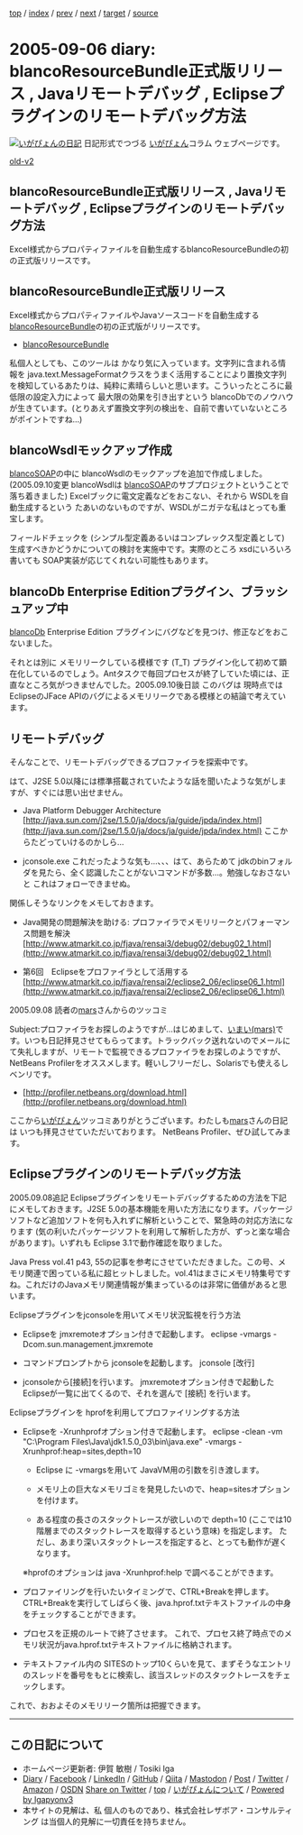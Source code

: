 [top](../index.html) 
 / [index](index.html) 
 / [prev](ig050904.html) 
 / [next](ig050908.html) 
 / [target](https://www.igapyon.jp/igapyon/diary/2005/ig050906.html) 
 / [source](https://github.com/igapyon/diary/blob/master/2005/ig050906.src.md) 

2005-09-06 diary: blancoResourceBundle正式版リリース , Javaリモートデバッグ , Eclipseプラグインのリモートデバッグ方法
=====================================================================================================
[![いがぴょんの日記](https://www.igapyon.jp/igapyon/diary/images/iga202308_64.jpg "いがぴょん")](https://www.igapyon.jp/igapyon/diary/memo/memoigapyon.html) 日記形式でつづる [いがぴょん](https://www.igapyon.jp/igapyon/diary/memo/memoigapyon.html)コラム ウェブページです。

[old-v2](ig050906-orig.html)

## blancoResourceBundle正式版リリース , Javaリモートデバッグ , Eclipseプラグインのリモートデバッグ方法

Excel様式からプロパティファイルを自動生成するblancoResourceBundleの初の正式版リリースです。


## blancoResourceBundle正式版リリース

Excel様式からプロパティファイルやJavaソースコードを自動生成する [blancoResourceBundle](https://www.igapyon.jp/blanco/blancoresourcebundle.html)の初の正式版がリリースです。

* [blancoResourceBundle](https://www.igapyon.jp/blanco/blancoresourcebundle.html)

私個人としても、このツールは かなり気に入っています。文字列に含まれる情報を java.text.MessageFormatクラスをうまく活用することにより置換文字列を検知しているあたりは、純粋に素晴らしいと思います。こういったところに最低限の設定入力によって 最大限の効果を引き出すという blancoDbでのノウハウが生きています。(とりあえず置換文字列の検出を、自前で書いていないところがポイントですね…)

## blancoWsdlモックアップ作成

[blancoSOAP](https://www.igapyon.jp/blanco/blancosoap.html)の中に blancoWsdlのモックアップを追加で作成しました。(2005.09.10変更 blancoWsdlは [blancoSOAP](https://www.igapyon.jp/blanco/blancosoap.html)のサブプロジェクトということで落ち着きました)
Excelブックに電文定義などをおこない、それから WSDLを自動生成するという たあいのないものですが、WSDLがニガテな私はとっても重宝します。

フィールドチェックを (シンプル型定義あるいはコンプレックス型定義として) 生成すべきかどうかについての検討を実施中です。実際のところ xsdにいろいろ書いても
SOAP実装が応じてくれない可能性もあります。

## blancoDb Enterprise Editionプラグイン、ブラッシュアップ中

[blancoDb](https://www.igapyon.jp/blanco/blancodb.html) Enterprise Edition プラグインにバグなどを見つけ、修正などをおこないました。

それとは別に メモリリークしている模様です (T_T) プラグイン化して初めて顕在化しているのでしょう。Antタスクで毎回プロセスが終了していた頃には、正直なところ気がつきませんでした。2005.09.10後日談 このバグは 現時点では EclipseのJFace APIのバグによるメモリリークである模様との結論で考えています。

## リモートデバッグ

そんなことで、リモートデバッグできるプロファイラを探索中です。

はて、J2SE 5.0以降には標準搭載されていたような話を聞いたような気がしますが、すぐには思い出せません。

* Java Platform Debugger Architecture
  [http://java.sun.com/j2se/1.5.0/ja/docs/ja/guide/jpda/index.html](http://java.sun.com/j2se/1.5.0/ja/docs/ja/guide/jpda/index.html)
  ここからたどっていけるのかしら…
  
* jconsole.exe
  これだったような気も…、、、はて、あらためて jdkのbinフォルダを見たら、全く認識したことがないコマンドが多数…。勉強しなおさないと これはフォローできませぬ。

関係しそうなリンクをメモしておきます。

* Java開発の問題解決を助ける: プロファイラでメモリリークとパフォーマンス問題を解決
  [http://www.atmarkit.co.jp/fjava/rensai3/debug02/debug02_1.html](http://www.atmarkit.co.jp/fjava/rensai3/debug02/debug02_1.html)
  
* 第6回　Eclipseをプロファイラとして活用する
  [http://www.atmarkit.co.jp/fjava/rensai2/eclipse2_06/eclipse06_1.html](http://www.atmarkit.co.jp/fjava/rensai2/eclipse2_06/eclipse06_1.html)

2005.09.08 読者の[mars](http://d.hatena.ne.jp/masanobuimai/)さんからのツッコミ

Subject:プロファイラをお探しのようですが...はじめまして、[いまい(mars)](http://d.hatena.ne.jp/masanobuimai/)です。いつも日記拝見させてもらってます。トラックバック送れないのでメールにて失礼しますが、リモートで監視できるプロファイラをお探しのようですが、NetBeans Profilerをオススメします。軽いしフリーだし、Solarisでも使えるしベンリです。

* [http://profiler.netbeans.org/download.html](http://profiler.netbeans.org/download.html)

ここから[いがぴょん](https://www.igapyon.jp/igapyon/diary/memo/memoigapyon.html)ツッコミありがとうございます。わたしも[mars](http://d.hatena.ne.jp/masanobuimai/)さんの日記は いつも拝見させていただいております。
NetBeans Profiler、ぜひ試してみます。

## Eclipseプラグインのリモートデバッグ方法

2005.09.08追記 Eclipseプラグインをリモートデバッグするための方法を下記にメモしておきます。J2SE 5.0の基本機能を用いた方法になります。パッケージソフトなど追加ソフトを何も入れずに解析ということで、緊急時の対応方法になります
(気の利いたパッケージソフトを利用して解析した方が、ずっと楽な場合があります)。いずれも Eclipse 3.1で動作確認を取りました。

Java Press vol.41 p43, 55の記事を参考にさせていただきました。この号、メモリ関連で困っている私に超ヒットしました。vol.41はまさにメモリ特集号ですね。これだけのJavaメモリ関連情報が集まっているのは非常に価値があると思います。

Eclipseプラグインをjconsoleを用いてメモリ状況監視を行う方法

* Eclipseを jmxremoteオプション付きで起動します。
  eclipse -vmargs -Dcom.sun.management.jmxremote
  
* コマンドプロンプトから jconsoleを起動します。
  jconsole [改行]
  
* jconsoleから[接続]を行います。
  jmxremoteオプション付きで起動した Eclipseが一覧に出てくるので、それを選んで [接続] を行います。

Eclipseプラグインを hprofを利用してプロファイリングする方法

* Eclipseを -Xrunhprofオプション付きで起動します。
  eclipse -clean -vm "C:\Program Files\Java\jdk1.5.0_03\bin\java.exe"
  -vmargs -Xrunhprof:heap=sites,depth=10
  
  * Eclipse に -vmargsを用いて JavaVM用の引数を引き渡します。
    
  * メモリ上の巨大なメモリゴミを発見したいので、heap=sitesオプションを付けます。
    
  * ある程度の長さのスタックトレースが欲しいので depth=10 (ここでは10階層までのスタックトレースを取得するという意味) を指定します。
    ただし、あまり深いスタックトレースを指定すると、とっても動作が遅くなります。
  

  ※hprofのオプションは java -Xrunhprof:help で調べることができます。
  
* プロファイリングを行いたいタイミングで、CTRL+Breakを押します。
  CTRL+Breakを実行してしばらく後、java.hprof.txtテキストファイルの中身をチェックすることができます。
  
* プロセスを正規のルートで終了させます。
  これで、プロセス終了時点でのメモリ状況がjava.hprof.txtテキストファイルに格納されます。
  
* テキストファイル内の SITESのトップ10くらいを見て、まずそうなエントリのスレッドを番号をもとに検索し、該当スレッドのスタックトレースをチェックします。

これで、おおよそのメモリリーク箇所は把握できます。


----------------------------------------------------------------------------------------------------

## この日記について

* ホームページ更新者: 伊賀 敏樹 / Tosiki Iga
* [Diary](https://www.igapyon.jp/igapyon/diary/) / [Facebook](https://www.facebook.com/igapyon) / [LinkedIn](https://www.linkedin.com/in/toshikiiga) / [GitHub](https://github.com/igapyon) / [Qiita](https://qiita.com/igapyon) / [Mastodon](https://social.vivaldi.net/@igapyon) / [Post](https://post.news/igapyon) / [Twitter](https://twitter.com/ToshikiIga) / [Amazon](https://www.amazon.co.jp/%E4%BC%8A%E8%B3%80-%E6%95%8F%E6%A8%B9/e/B004LTQWCQ) / [OSDN](https://ja.osdn.net/users/iga/)
[Share on Twitter](https://twitter.com/intent/tweet?hashtags=igapyon%2Cdiary%2C%E3%81%84%E3%81%8C%E3%81%B4%E3%82%87%E3%82%93&text=blancoResourceBundle%E6%AD%A3%E5%BC%8F%E7%89%88%E3%83%AA%E3%83%AA%E3%83%BC%E3%82%B9+%2C+Java%E3%83%AA%E3%83%A2%E3%83%BC%E3%83%88%E3%83%87%E3%83%90%E3%83%83%E3%82%B0+%2C+Eclipse%E3%83%97%E3%83%A9%E3%82%B0%E3%82%A4%E3%83%B3%E3%81%AE%E3%83%AA%E3%83%A2%E3%83%BC%E3%83%88%E3%83%87%E3%83%90%E3%83%83%E3%82%B0%E6%96%B9%E6%B3%95&url=https%3A%2F%2Fwww.igapyon.jp%2Figapyon%2Fdiary%2F2005%2Fig050906.html) / [top](../index.html) / [いがぴょんについて](https://www.igapyon.jp/igapyon/diary/memo/memoigapyon.html) / [Powered by Igapyonv3](https://github.com/igapyon/igapyonv3)
* 本サイトの見解は、私 個人のものであり、株式会社レザボア・コンサルティング は当個人的見解に一切責任を持ちません。 
